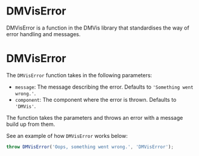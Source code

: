 # DMVisError

DMVisError is a function in the DMVis library that standardises the way of error handling and messages.

# DMVisError

The `DMVisError` function takes in the following parameters:

- `message`: The message describing the error. Defaults to `'Something went wrong.'`.
- `component`: The component where the error is thrown. Defaults to `'DMVis'`.

The function takes the parameters and throws an error with a message build up from them.

See an example of how `DMVisError` works below:

```javascript
throw DMVisError('Oops, something went wrong.', 'DMVisError');
```
